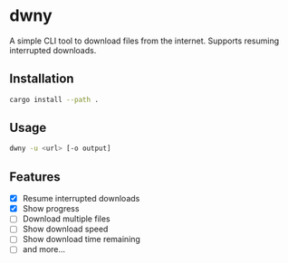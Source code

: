 # dwny

A simple CLI tool to download files from the internet. Supports resuming interrupted downloads.

## Installation

```bash
cargo install --path .
```

## Usage

```bash
dwny -u <url> [-o output]
```

## Features

- [x] Resume interrupted downloads
- [x] Show progress
- [ ] Download multiple files
- [ ] Show download speed
- [ ] Show download time remaining
- [ ] and more...
